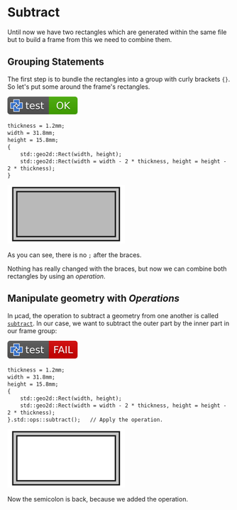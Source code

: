 # Subtract

Until now we have two rectangles which are generated within
the same file but to build a frame from this we need to combine them.

## Grouping Statements

The first step is to bundle the rectangles into a group with curly brackets `{}`.
So let's put some around the frame's rectangles.

[![test](.test/group.svg)](.test/group.log)

```µcad,group
thickness = 1.2mm;
width = 31.8mm;
height = 15.8mm;
{
    std::geo2d::Rect(width, height);
    std::geo2d::Rect(width = width - 2 * thickness, height = height - 2 * thickness);
}
```

![Picture](.test/group-out.svg)

As you can see, there is no `;` after the braces.

Nothing has really changed with the braces, but now we can combine both rectangles
by using an *operation*.

## Manipulate geometry with *Operations*

In µcad, the operation to subtract a geometry from one another is called [`subtract`](../libs/std/ops/subtract.md).
In our case, we want to subtract the outer part by the inner part in our frame group:

[![test](.test/subtract.svg)](.test/subtract.log)

```µcad,subtract
thickness = 1.2mm;
width = 31.8mm;
height = 15.8mm;
{
    std::geo2d::Rect(width, height);
    std::geo2d::Rect(width = width - 2 * thickness, height = height - 2 * thickness);
}.std::ops::subtract();   // Apply the operation.
```

![Picture](.test/subtract-out.svg)

Now the semicolon is back, because we added the operation.
